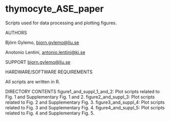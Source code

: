 # thymocyte_ASE_paper

Scripts used for data processing and plotting figures.

AUTHORS

Björn Gylemo, bjorn.gylemo@liu.se

Anotonio Lentini, antonio.lentini@ki.se

SUPPORT
bjorn.gylemo@liu.se

HARDWARE/SOFTWARE REQUIREMENTS

All scripts are written in R.

DIRECTORY CONTENTS
figure1_and_suppl_1_and_2: Plot scripts related to Fig. 1 and Supplementary Fig. 1 and 2.
figure2_and_suppl_3: Plot scripts related to Fig. 2 and Supplementary Fig. 3.
figure3_and_suppl_4: Plot scripts related to Fig. 3 and Supplementary Fig. 4.
figure4_and_suppl_5: Plot scripts related to Fig. 4 and Supplementary Fig. 5.
